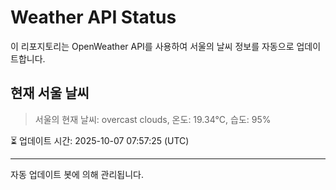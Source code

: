 
# Weather API Status

이 리포지토리는 OpenWeather API를 사용하여 서울의 날씨 정보를 자동으로 업데이트합니다.

## 현재 서울 날씨
> 서울의 현재 날씨: overcast clouds, 온도: 19.34°C, 습도: 95%

⏳ 업데이트 시간: 2025-10-07 07:57:25 (UTC)

---
자동 업데이트 봇에 의해 관리됩니다.
